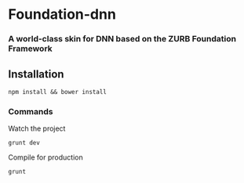 # Foundation-dnn

### A world-class skin for DNN based on the ZURB Foundation Framework

## Installation

```
npm install && bower install
```

### Commands

Watch the project
```
grunt dev
```

Compile for production
```
grunt
```
